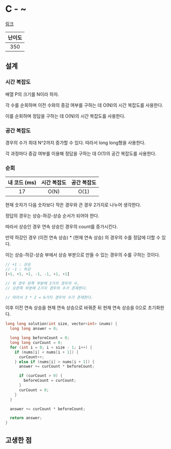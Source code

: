 # C - ~

[링크](https://atcoder.jp/contests/abc406/tasks/abc406_c)

| 난이도 |
| :----: |
|  350   |

## 설계

### 시간 복잡도

배열 P의 크기를 N이라 하자.

각 수를 순회하며 이전 수와의 증감 여부를 구하는 데 O(N)의 시간 복잡도를 사용한다.

이를 순회하며 정답을 구하는 데 O(N)의 시간 복잡도를 사용한다.

### 공간 복잡도

경우의 수가 최대 N^2까지 증가할 수 있다. 따라서 long long형을 사용한다.

각 과정마다 증감 여부를 이용해 정답을 구하는 데 O(1)의 공간 복잡도를 사용한다.

### 순회

| 내 코드 (ms) | 시간 복잡도 | 공간 복잡도 |
| :----------: | :---------: | :---------: |
|      17      |    O(N)     |    O(1)     |

현재 숫자가 다음 숫자보다 작은 경우와 큰 경우 2가지로 나누어 생각한다.

정답의 경우는 상승-하강-상승 순서가 되어야 한다.

따라서 상승인 경우 연속 상승인 경우의 count를 증가시킨다.

만약 하강인 경우 (이전 연속 상승) \* (현재 연속 상승) 의 경우의 수를 정답에 더할 수 있다.

이는 상승-하강-상승 부에서 상승 부분으로 만들 수 있는 경우의 수를 구하는 것이다.

```javascript
// +1 : 상승
// -1 : 하강
[+1, +1, +1, -1, -1, +1, +1]

// 위 경우 왼쪽 부분에 3가지 경우의 수,
// 오른쪽 부분에 2가지 경우의 수가 존재한다.

// 따라서 3 * 2 = 6가지 경우의 수가 존재한다.
```

이후 이전 연속 상승을 현재 연속 상승으로 바꿔준 뒤 현재 연속 상승을 0으로 초기화한다.

```cpp
long long solution(int size, vector<int> &nums) {
  long long answer = 0;

  long long beforeCount = 0;
  long long curCount = 0;
  for (int i = 0; i < size - 1; i++) {
    if (nums[i] < nums[i + 1]) {
      curCount++;
    } else if (nums[i] > nums[i + 1]) {
      answer += curCount * beforeCount;

      if (curCount > 0) {
        beforeCount = curCount;
      }
      curCount = 0;
    }
  }

  answer += curCount * beforeCount;

  return answer;
}
```

## 고생한 점
